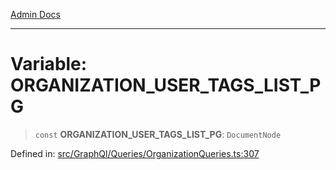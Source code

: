 [Admin Docs](/)

---

# Variable: ORGANIZATION_USER_TAGS_LIST_PG

> `const` **ORGANIZATION_USER_TAGS_LIST_PG**: `DocumentNode`

Defined in: [src/GraphQl/Queries/OrganizationQueries.ts:307](https://github.com/PalisadoesFoundation/talawa-admin/blob/main/src/GraphQl/Queries/OrganizationQueries.ts#L307)
